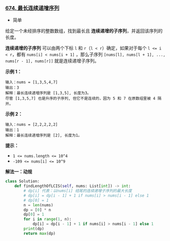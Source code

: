 ### [674. 最长连续递增序列](https://leetcode.cn/problems/longest-continuous-increasing-subsequence/)

- 简单

给定一个未经排序的整数数组，找到最长且 **连续递增的子序列**，并返回该序列的长度。

**连续递增的子序列** 可以由两个下标 `l` 和 `r`（`l < r`）确定，如果对于每个 `l <= i < r`，都有 `nums[i] < nums[i + 1]` ，那么子序列 `[nums[l], nums[l + 1], ..., nums[r - 1], nums[r]]` 就是连续递增子序列。

**示例 1：**

```
输入：nums = [1,3,5,4,7]
输出：3
解释：最长连续递增序列是 [1,3,5], 长度为3。
尽管 [1,3,5,7] 也是升序的子序列, 但它不是连续的，因为 5 和 7 在原数组里被 4 隔开。
```

**示例 2：**

```
输入：nums = [2,2,2,2,2]
输出：1
解释：最长连续递增序列是 [2], 长度为1。
```

**提示：**

- `1 <= nums.length <= 10^4`
- `-109 <= nums[i] <= 10^9`

**解法一：动规**

```python
class Solution:
    def findLengthOfLCIS(self, nums: List[int]) -> int:
        # dp[i] 代表：以nums[i] 结尾的连续递增子序列的最大长度
        # dp[i] = dp[i - 1] + 1 if nums[i] > nums[i - 1] else 1
        # dp[0] = 1
        n = len(nums)
        dp = [0] * n
        dp[0] = 1
        for i in range(1, n):
            dp[i] = dp[i - 1] + 1 if nums[i] > nums[i - 1] else 1
        print(dp)
        return max(dp)
```